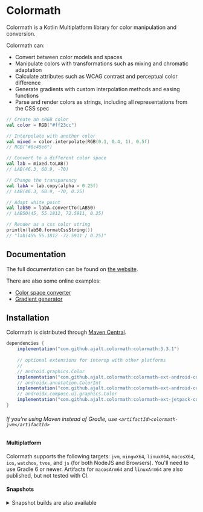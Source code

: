 # Colormath

Colormath is a Kotlin Multiplatform library for color manipulation and conversion.

Colormath can:

- Convert between color models and spaces
- Manipulate colors with transformations such as mixing and chromatic adaptation
- Calculate attributes such as WCAG contrast and perceptual color difference
- Generate gradients with custom interpolation methods and easing functions
- Parse and render colors as strings, including all representations from the CSS spec

```kotlin
// Create an sRGB color
val color = RGB("#ff23cc")

// Interpolate with another color
val mixed = color.interpolate(RGB(0.1, 0.4, 1), 0.5f)
// RGB("#8c45e6")

// Convert to a different color space
val lab = mixed.toLAB()
// LAB(46.3, 60.9, -70)

// Change the transparency
val labA = lab.copy(alpha = 0.25f)
// LAB(46.3, 60.9, -70, 0.25)

// Adapt white point
val lab50 = labA.convertTo(LAB50)
// LAB50(45, 55.1812, 72.5911, 0.25)

// Render as a css color string
println(lab50.formatCssString())
// "lab(45% 55.1812 -72.5911 / 0.25)"
```

## Documentation

The full documentation can be found on [the website](https://ajalt.github.io/colormath).

There are also some online examples:

- [Color space converter](https://ajalt.github.io/colormath/converter/)
- [Gradient generator](https://ajalt.github.io/colormath/gradient/)

## Installation

Colormath is distributed through [Maven Central](https://search.maven.org/artifact/com.github.ajalt.colormath/colormath/).

```groovy
dependencies {
    implementation("com.github.ajalt.colormath:colormath:3.3.1")
    
    // optional extensions for interop with other platforms
    //
    // android.graphics.Color
    implementation("com.github.ajalt.colormath:colormath-ext-android-color:3.3.1")
    // androidx.annotation.ColorInt
    implementation("com.github.ajalt.colormath:colormath-ext-android-colorint:3.3.1")
    // androidx.compose.ui.graphics.Color
    implementation("com.github.ajalt.colormath:colormath-ext-jetpack-compose:3.3.1")
}
```

###### If you're using Maven instead of Gradle, use `<artifactId>colormath-jvm</artifactId>`

#### Multiplatform

Colormath supports the following targets: `jvm`, `mingwX64`, `linuxX64`, `macosX64`, `ios`,
`watchos`, `tvos`, and `js` (for both NodeJS and Browsers). You'll need to use Gradle 6 or newer.
Artifacts for `macosArm64` and `linuxArm64` are also published, but not tested with CI.

#### Snapshots

<details>
<summary>Snapshot builds are also available</summary>

<a href="https://oss.sonatype.org/content/repositories/snapshots/com/github/ajalt/colormath/colormath"><img src="https://img.shields.io/nexus/s/com.github.ajalt.colormath/colormath?color=blue&label=latest%20shapshot&server=https%3A%2F%2Foss.sonatype.org"/></a>

<p>
You'll need to add the Sonatype snapshots repository:

```kotlin
repositories {
    maven {
        url = uri("https://oss.sonatype.org/content/repositories/snapshots/")
    }
}
```
</p>
</details>
